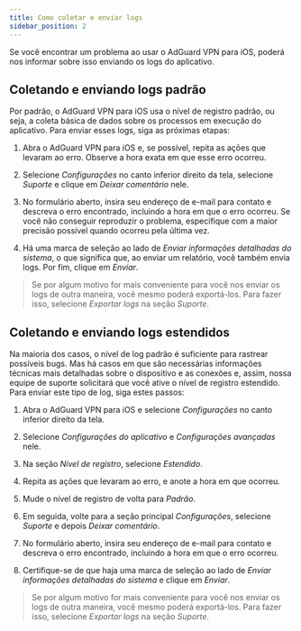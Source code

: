 ```yaml
---
title: Como coletar e enviar logs
sidebar_position: 2
---
```


Se você encontrar um problema ao usar o AdGuard VPN para iOS, poderá nos informar sobre isso enviando os logs do aplicativo.

## Coletando e enviando logs padrão

Por padrão, o AdGuard VPN para iOS usa o nível de registro padrão, ou seja, a coleta básica de dados sobre os processos em execução do aplicativo. Para enviar esses logs, siga as próximas etapas:

1. Abra o AdGuard VPN para iOS e, se possível, repita as ações que levaram ao erro. Observe a hora exata em que esse erro ocorreu.

2. Selecione *Configurações* no canto inferior direito da tela, selecione *Suporte* e clique em *Deixar comentário* nele.

3. No formulário aberto, insira seu endereço de e-mail para contato e descreva o erro encontrado, incluindo a hora em que o erro ocorreu. Se você não conseguir reproduzir o problema, especifique com a maior precisão possível quando ocorreu pela última vez.

4. Há uma marca de seleção ao lado de *Enviar informações detalhadas do sistema*, o que significa que, ao enviar um relatório, você também envia logs. Por fim, clique em *Enviar*.
> Se por algum motivo for mais conveniente para você nos enviar os logs de outra maneira, você mesmo poderá exportá-los. Para fazer isso, selecione *Exportar logs* na seção *Suporte*.

## Coletando e enviando logs estendidos

Na maioria dos casos, o nível de log padrão é suficiente para rastrear possíveis bugs. Mas há casos em que são necessárias informações técnicas mais detalhadas sobre o dispositivo e as conexões e, assim, nossa equipe de suporte solicitará que você ative o nível de registro estendido. Para enviar este tipo de log, siga estes passos:

1. Abra o AdGuard VPN para iOS e selecione *Configurações* no canto inferior direito da tela.

2. Selecione *Configurações do aplicativo* e *Configurações avançadas* nele.

3. Na seção *Nível de registro*, selecione *Estendido*.

4. Repita as ações que levaram ao erro, e anote a hora em que ocorreu.

5. Mude o nível de registro de volta para *Padrão*.

6. Em seguida, volte para a seção principal *Configurações*, selecione *Suporte* e depois *Deixar comentário*.

7. No formulário aberto, insira seu endereço de e-mail para contato e descreva o erro encontrado, incluindo a hora em que o erro ocorreu.

8. Certifique-se de que haja uma marca de seleção ao lado de *Enviar informações detalhadas do sistema* e clique em *Enviar*.
> Se por algum motivo for mais conveniente para você nos enviar os logs de outra maneira, você mesmo poderá exportá-los. Para fazer isso, selecione *Exportar logs* na seção *Suporte*.
